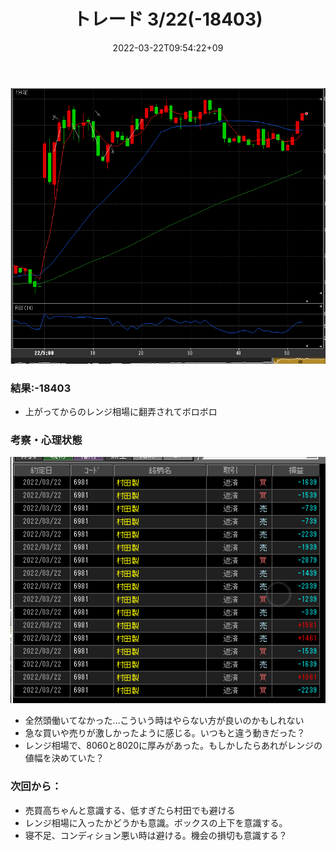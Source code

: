 ﻿---
title: トレード 3/22(-18403)
date: "2022-03-22T09:54:22+09"
image: "220322_/image.png"
thumbnail: chart.png
tags: ["trade"]
---

![](chart.png)

### 結果:-18403

- 上がってからのレンジ相場に翻弄されてボロボロ

### 考察・心理状態

![](trade.png)

- 全然頭働いてなかった…こういう時はやらない方が良いのかもしれない
- 急な買いや売りが激しかったように感じる。いつもと違う動きだった？ 
- レンジ相場で、8060と8020に厚みがあった。もしかしたらあれがレンジの値幅を決めていた？

### 次回から：

- 売買高ちゃんと意識する、低すぎたら村田でも避ける
- レンジ相場に入ったかどうかも意識。ボックスの上下を意識する。
- 寝不足、コンディション悪い時は避ける。機会の損切も意識する？
